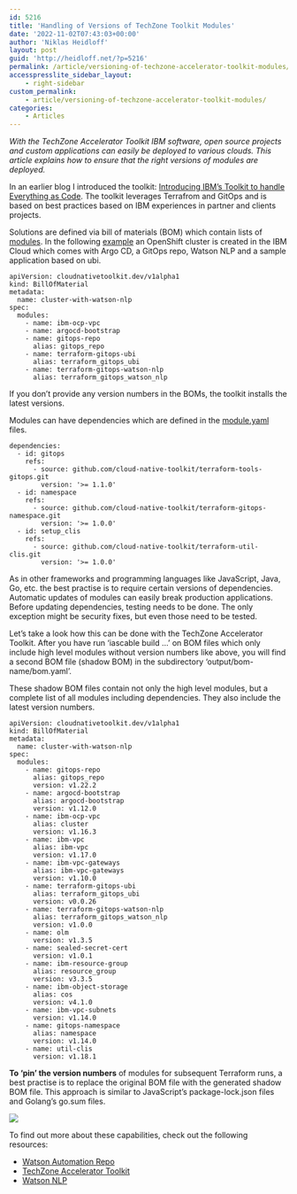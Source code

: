 ```yaml
---
id: 5216
title: 'Handling of Versions of TechZone Toolkit Modules'
date: '2022-11-02T07:43:03+00:00'
author: 'Niklas Heidloff'
layout: post
guid: 'http://heidloff.net/?p=5216'
permalink: /article/versioning-of-techzone-accelerator-toolkit-modules/
accesspresslite_sidebar_layout:
    - right-sidebar
custom_permalink:
    - article/versioning-of-techzone-accelerator-toolkit-modules/
categories:
    - Articles
---
```


*With the TechZone Accelerator Toolkit IBM software, open source projects and custom applications can easily be deployed to various clouds. This article explains how to ensure that the right versions of modules are deployed.*

In an earlier blog I introduced the toolkit: [Introducing IBM’s Toolkit to handle Everything as Code](http://heidloff.net/article/introducing-ibms-toolkit-to-handle-everything-as-code/). The toolkit leverages Terrafrom and GitOps and is based on best practices based on IBM experiences in partner and clients projects.

Solutions are defined via bill of materials (BOM) which contain lists of [modules](https://modules.cloudnativetoolkit.dev/). In the following [example](https://github.com/IBM/watson-automation/blob/main/roks-new-nlp/bom.yaml) an OpenShift cluster is created in the IBM Cloud which comes with Argo CD, a GitOps repo, Watson NLP and a sample application based on ubi.

```
apiVersion: cloudnativetoolkit.dev/v1alpha1
kind: BillOfMaterial
metadata:
  name: cluster-with-watson-nlp
spec:
  modules:
    - name: ibm-ocp-vpc
    - name: argocd-bootstrap
    - name: gitops-repo
      alias: gitops_repo
    - name: terraform-gitops-ubi
      alias: terraform_gitops_ubi
    - name: terraform-gitops-watson-nlp
      alias: terraform_gitops_watson_nlp
```

If you don’t provide any version numbers in the BOMs, the toolkit installs the latest versions.

Modules can have dependencies which are defined in the [module.yaml](https://github.com/cloud-native-toolkit/terraform-gitops-watson-nlp/blob/4c22e5bba2023602bdd8e4a1a1634b4d024ee937/module.yaml#L15) files.

```
dependencies:
  - id: gitops
    refs:
      - source: github.com/cloud-native-toolkit/terraform-tools-gitops.git
        version: '>= 1.1.0'
  - id: namespace
    refs:
      - source: github.com/cloud-native-toolkit/terraform-gitops-namespace.git
        version: '>= 1.0.0'   
  - id: setup_clis
    refs:
      - source: github.com/cloud-native-toolkit/terraform-util-clis.git
        version: '>= 1.0.0'   
```

As in other frameworks and programming languages like JavaScript, Java, Go, etc. the best practise is to require certain versions of dependencies. Automatic updates of modules can easily break production applications. Before updating dependencies, testing needs to be done. The only exception might be security fixes, but even those need to be tested.

Let’s take a look how this can be done with the TechZone Accelerator Toolkit. After you have run ‘iascable build …’ on BOM files which only include high level modules without version numbers like above, you will find a second BOM file (shadow BOM) in the subdirectory ‘output/bom-name/bom.yaml’.

These shadow BOM files contain not only the high level modules, but a complete list of all modules including dependencies. They also include the latest version numbers.

```
apiVersion: cloudnativetoolkit.dev/v1alpha1
kind: BillOfMaterial
metadata:
  name: cluster-with-watson-nlp
spec:
  modules:
    - name: gitops-repo
      alias: gitops_repo
      version: v1.22.2
    - name: argocd-bootstrap
      alias: argocd-bootstrap
      version: v1.12.0
    - name: ibm-ocp-vpc
      alias: cluster
      version: v1.16.3
    - name: ibm-vpc
      alias: ibm-vpc
      version: v1.17.0
    - name: ibm-vpc-gateways
      alias: ibm-vpc-gateways
      version: v1.10.0
    - name: terraform-gitops-ubi
      alias: terraform_gitops_ubi
      version: v0.0.26
    - name: terraform-gitops-watson-nlp
      alias: terraform_gitops_watson_nlp
      version: v1.0.0
    - name: olm
      version: v1.3.5
    - name: sealed-secret-cert
      version: v1.0.1
    - name: ibm-resource-group
      alias: resource_group
      version: v3.3.5
    - name: ibm-object-storage
      alias: cos
      version: v4.1.0
    - name: ibm-vpc-subnets
      version: v1.14.0
    - name: gitops-namespace
      alias: namespace
      version: v1.14.0
    - name: util-clis
      version: v1.18.1
```

**To ‘pin’ the version numbers** of modules for subsequent Terraform runs, a best practise is to replace the original BOM file with the generated shadow BOM file. This approach is similar to JavaScript’s package-lock.json files and Golang’s go.sum files.

![](../../wp-content/uploads/2022/11/Screenshot-2022-11-03-at-08.41.07.png)

To find out more about these capabilities, check out the following resources:

- [Watson Automation Repo](https://github.com/IBM/watson-automation)
- [TechZone Accelerator Toolkit](https://operate.cloudnativetoolkit.dev/)
- [Watson NLP](https://www.ibm.com/docs/en/watson-libraries?topic=watson-natural-language-processing-library-embed-home)
